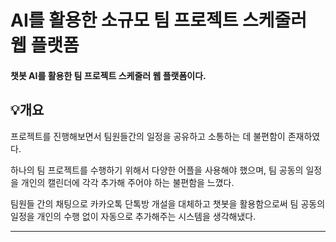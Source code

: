 # AI를 활용한 소규모 팀 프로젝트 스케줄러 웹 플랫폼
#### 챗봇 AI를 활용한 팀 프로젝트 스케줄러 웹 플랫폼이다.
## 💡개요
프로젝트를 진행해보면서 팀원들간의 일정을 공유하고 소통하는 데 불편함이 존재하였다.

하나의 팀 프로젝트를 수행하기 위해서 다양한 어플을 사용해야 했으며, 팀 공동의 일정을 개인의 캘린더에 각각 추가해
주어야 하는 불편함을 느꼈다.

팀원들 간의 채팅으로 카카오톡 단톡방 개설을 대체하고 챗봇을 활용함으로써 팀 공동의 일정을 개인의 수행 없이
자동으로 추가해주는 시스템을 생각해냈다.

-----
